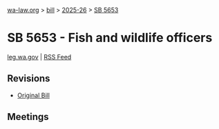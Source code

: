[wa-law.org](/) > [bill](/bill/) > [2025-26](/bill/2025-26/) > [SB 5653](/bill/2025-26/sb/5653/)

# SB 5653 - Fish and wildlife officers
[leg.wa.gov](https://app.leg.wa.gov/billsummary?BillNumber=5653&Year=2025&Initiative=false) | [RSS Feed](./rss.xml)

## Revisions
* [Original Bill](1/)

## Meetings
